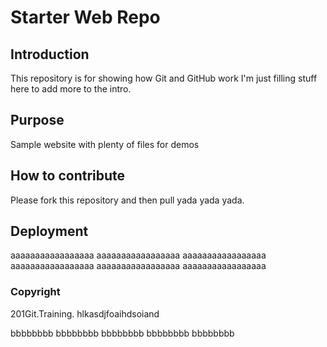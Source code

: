 # Starter Web Repo

## Introduction

This repository is for showing how Git and GitHub work  I'm just filling stuff here to add more to the intro.

## Purpose

Sample website with plenty of files for demos

## How to contribute

Please fork this repository and then pull yada yada yada.

## Deployment


aaaaaaaaaaaaaaaaa
aaaaaaaaaaaaaaaaa
aaaaaaaaaaaaaaaaa
aaaaaaaaaaaaaaaaa
aaaaaaaaaaaaaaaaa
aaaaaaaaaaaaaaaaa

### Copyright

201Git.Training. hlkasdjfoaihdsoiand

bbbbbbbb
bbbbbbbb
bbbbbbbb
bbbbbbbb
bbbbbbbb
